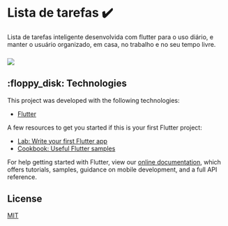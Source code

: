 #  Lista de tarefas  ✔️ 

Lista de tarefas inteligente desenvolvida com flutter para o uso diário, e manter o usuário organizado, em casa, no trabalho e no seu tempo livre.
### 

<img src="https://user-images.githubusercontent.com/43822467/94974506-2b92e080-04e5-11eb-8bb8-2bd9510d2970.png" style="max-width:100%;">

<h2>:floppy_disk:
 Technologies </h2>

This project was developed with the following technologies:

- [Flutter](https://flutter.dev/)

A few resources to get you started if this is your first Flutter project:

- [Lab: Write your first Flutter app](https://flutter.dev/docs/get-started/codelab)
- [Cookbook: Useful Flutter samples](https://flutter.dev/docs/cookbook)

For help getting started with Flutter, view our
[online documentation](https://flutter.dev/docs), which offers tutorials,
samples, guidance on mobile development, and a full API reference.

License
----

[MIT](https://choosealicense.com/licenses/mit/)
